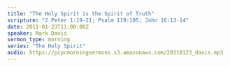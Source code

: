 ```yaml
---
title: "The Holy Spirit is the Spirit of Truth"
scripture: "2 Peter 1:19-21; Psalm 119:105; John 16:13-14"
date: 2011-01-23T11:00:00Z
speaker: Mark Davis
sermon_type: morning
series: "The Holy Spirit"
audio: https://pcpcmorningsermons.s3.amazonaws.com/20110123_davis.mp3 
---
```



